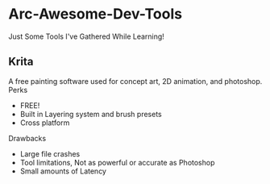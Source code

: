 # Arc-Awesome-Dev-Tools
Just Some Tools I've Gathered While Learning!

## Krita
A free painting software used for concept art, 2D animation, and photoshop.
Perks

* FREE! 
* Built in Layering system and brush presets
* Cross platform
  
Drawbacks

* Large file crashes
* Tool limitations, Not as powerful or accurate as Photoshop
* Small amounts of Latency

